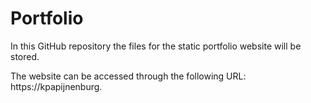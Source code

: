 # Portfolio
In this GitHub repository the files for the static portfolio website will be stored.

The website can be accessed through the following URL: https://kpapijnenburg.